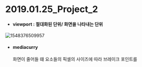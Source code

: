 # 2019.01.25_Project_2

- #### viewport : 절대화된 단위/ 화면을 나타내는 단위

![1548376509957](C:\Users\student\AppData\Roaming\Typora\typora-user-images\1548376509957.png)

- #### mediacurry

  화면이 줄어들 떄 요소들의 픽셀의 사이즈에 따라 브레이크 포인트를 